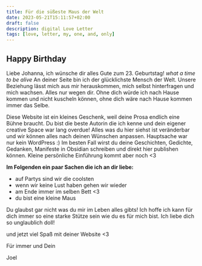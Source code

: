 ```yaml
---
title: Für die süßeste Maus der Welt
date: 2023-05-21T15:11:57+02:00
draft: false
description: digital Love Letter 
tags: [love, letter, my, one, and, only]
---
```



## Happy Birthday 

Liebe Johanna, 
ich wünsche dir alles Gute zum 23. Geburtstag! *what a time to be alive*
An deiner Seite bin ich der glücklichste Mensch der Welt. Unsere Beziehung lässt mich aus mir herauskommen, mich selbst hinterfragen und mich wachsen.
Alles nur wegen dir. Ohne dich würde ich nach Hause kommen und nicht kuscheln können, ohne dich wäre nach Hause kommen immer das Selbe.

Diese Website ist ein kleines Geschenk, weil deine Prosa endlich eine Bühne braucht. Du bist die beste Autorin die ich kenne und dein eigener creative Space war lang overdue!
Alles was du hier siehst ist veränderbar und wir können alles nach deinen Wünschen anpassen. Hauptsache war nur kein WordPress :)
Im besten Fall wirst du deine Geschichten, Gedichte, Gedanken, Manifeste in Obsidian schreiben und direkt hier publishen können. 
Kleine persönliche Einführung kommt aber noch <3

**Im Folgenden ein paar Sachen die ich an dir liebe:**
- auf Partys sind wir die coolsten
- wenn wir keine Lust haben gehen wir wieder
- am Ende immer im selben Bett <3
- du bist eine kleine Maus

Du glaubst gar nicht was du mir im Leben alles gibts! Ich hoffe ich kann für dich immer so eine starke Stütze sein wie du es für mich bist.
Ich liebe dich so unglaublich doll!

und jetzt viel Spaß mit deiner Website <3

Für immer und Dein 

Joel



